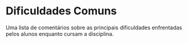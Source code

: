 # Dificuldades Comuns

Uma lista de comentários sobre as principais dificuldades enfrentadas pelos alunos enquanto cursam a disciplina.